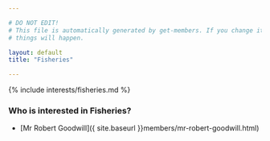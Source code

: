 ```yaml
---

# DO NOT EDIT!
# This file is automatically generated by get-members. If you change it, bad
# things will happen.

layout: default
title: "Fisheries"

---
```


{% include interests/fisheries.md %}

### Who is interested in Fisheries?


* [Mr Robert Goodwill]({ site.baseurl }}members/mr-robert-goodwill.html)
